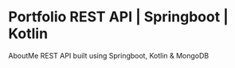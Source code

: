 # Portfolio REST API | Springboot | Kotlin
AboutMe REST API built using Springboot, Kotlin &amp; MongoDB
